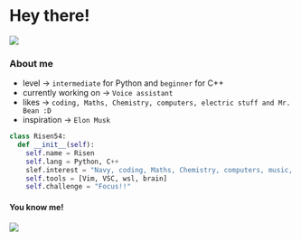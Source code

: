 # Hey there!

![](https://komarev.com/ghpvc/?username=Risen54&label=PROFILE+VIEWS)

### About me
- level -> `intermediate` for Python and `beginner` for C++
- currently working on -> `Voice assistant`
- likes -> `coding, Maths, Chemistry, computers, electric stuff and Mr. Bean :D`
- inspiration -> `Elon Musk`

```py
class Risen54:
  def __init__(self):
    self.name = Risen
    self.lang = Python, C++
    slef.interest = "Navy, coding, Maths, Chemistry, computers, music, electric stuff and Mr. Bean :D"
    self.tools = [Vim, VSC, wsl, brain]
    self.challenge = "Focus!!"
```

#### You know me!
<img align="center" src="https://github-readme-stats.vercel.app/api/top-langs/?username=Risen54&layout=compact&card_width=443&show_icons=true&show_icons=true&theme=dracula&hide_border=true"/><br>
